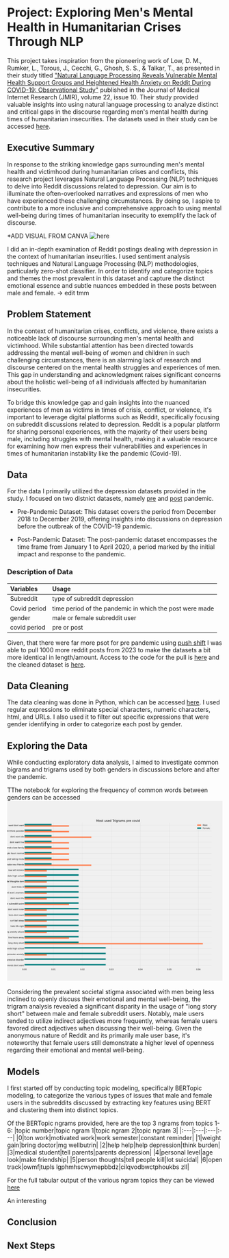 # Project: Exploring Men's Mental Health in Humanitarian Crises Through NLP
This project takes inspiration from the pioneering work of Low, D. M., Rumker, L., Torous, J., Cecchi, G., Ghosh, S. S., & Talkar, T., as presented in their study titled ["Natural Language Processing Reveals Vulnerable Mental Health Support Groups and Heightened Health Anxiety on Reddit During COVID-19: Observational Study"](https://www.jmir.org/2020/10/e22635/) published in the Journal of Medical Internet Research (JMIR), volume 22, issue 10. Their study provided valuable insights into using natural language processing to analyze distinct and critical gaps in the discourse regarding men's mental health during times of humanitarian insecurities. The datasets used in their study can be accessed [here](https://zenodo.org/record/3941387#.ZJRTV-zMJoY).

## Executive Summary
In response to the striking knowledge gaps surrounding men's mental health and victimhood during humanitarian crises and conflicts, this research project leverages Natural Language Processing (NLP) techniques to delve into Reddit discussions related to depression. Our aim is to illuminate the often-overlooked narratives and expressions of men who have experienced these challenging circumstances. By doing so, I aspire to contribute to a more inclusive and comprehensive approach to using mental well-being during times of humanitarian insecurity to exemplify the lack of discourse.

*ADD VISUAL FROM CANVA ![here]()

I did an in-depth examination of Reddit postings dealing with depression in the context of humanitarian inseurities. I used sentiment analysis techniques and Natural Language Processing (NLP) methodologies, particularly zero-shot classifier. In order to identify and categorize topics and themes the most prevalent in this dataset and capture the distinct emotional essence and subtle nuances embedded in these posts between male and female. -> edit tmm

## Problem Statement
In the context of humanitarian crises, conflicts, and violence, there exists a noticeable lack of discourse surrounding men's mental health and victimhood. While substantial attention has been directed towards addressing the mental well-being of women and children in such challenging circumstances, there is an alarming lack of research and discourse centered on the mental health struggles and experiences of men. This gap in understanding and acknowledgment raises significant concerns about the holistic well-being of all individuals affected by humanitarian insecurities.

To bridge this knowledge gap and gain insights into the nuanced experiences of men as victims in times of crisis, conflict, or violence, it's important to leverage digital platforms such as Reddit, specifically focusing on subreddit discussions related to depression. Reddit is a popular platform for sharing personal experiences, with the majority of their users being male, including struggles with mental health, making it a valuable resource for examining how men express their vulnerabilities and experiences in times of humanitarian instability like the pandemic (Covid-19).

## Data
For the data I primarily utilized the depression datasets provided in the study. I focused on two distnict datasets, namely [pre](https://zenodo.org/record/3941387/files/depression_pre_features_tfidf_256.csv?download=1) and [post](https://zenodo.org/record/3941387/files/depression_post_features_tfidf_256.csv?download=1) pandemic. 

* Pre-Pandemic Dataset: This dataset covers the period from December 2018 to December 2019, offering insights into discussions on depression before the outbreak of the COVID-19 pandemic.

* Post-Pandemic Dataset: The post-pandemic dataset encompasses the time frame from January 1 to April 2020, a period marked by the initial impact and response to the pandemic.

### Description of Data
|Variables|Usage|
|:---|:---|
|Subreddit|type of subreddit depression|
|Covid period|time period of the pandemic in which the post were made|
|gender|male or female subreddit user|
|covid period|pre or post|

Given, that there were far more psot for pre pandemic using [push shift](https://pushshift.io/signup) I was able to pull 1000 more reddit posts from 2023 to make the datasets a bit more identical in length/amount. Access to the code for the pull is [here](https://github.com/akaba09/redditmentalhealth/blob/main/code/API_data/Pulled_data%20.ipynb) and the cleaned dataset is [here](https://github.com/akaba09/redditmentalhealth/blob/main/files/dep.csv). 

## Data Cleaning
The data cleaning was done in Python, which can be accessed [here](https://github.com/akaba09/redditmentalhealth/blob/main/code/EDA/01_Clean_data.ipynb). I used regular expressions to eliminate special characters, numeric characters, html, and URLs. I also used it to filter out specific expressions that were gender identifying in order to categorize each post by gender. 

## Exploring the Data
While conducting exploratory data analysis, I aimed to investigate common bigrams and trigrams used by both genders in discussions before and after the pandemic.

TThe notebook for exploring the frequency of common words between genders can be accessed ![here](https://github.com/akaba09/redditmentalhealth/blob/main/img/trigram_pre.png)

Considering the prevalent societal stigma associated with men being less inclined to openly discuss their emotional and mental well-being, the trigram analysis revealed a significant disparity in the usage of "long story short" between male and female subreddit users. Notably, male users tended to utilize indirect adjectives more frequently, whereas female users favored direct adjectives when discussing their well-being. Given the anonymous nature of Reddit and its primarily male user base, it's noteworthy that female users still demonstrate a higher level of openness regarding their emotional and mental well-being.

## Models 
I first started off by conducting topic modeling, specifically BERTopic modeling, to categorize the various types of issues that male and female users in the subreddits discussed by extracting key features using BERT and clustering them into distinct topics.

Of the BERTopic ngrams provided, here are the top 3 ngrams from topics 1-6:
|topic number|topic ngram 1|topic ngram 2|topic ngram 3|
|:---|:---|:---|:---|
|0|ton work|motivated work|work semester|constant reminder|
|1|weight gain|bring doctor|mg wellbutrin|
|2|help help|help depression|think burden|
|3|medical student|tell parents|parents depression|
|4|personal level|age look|make friendship|
|5|person thoughts|tell people kill|lot suicidal|
|6|open track|owmfjtupls lgphmhscwymepbbdz|cilqvodbwctphoukbs zll|

For the full tabular output of the various ngram topics they can be viewed [here](https://github.com/akaba09/redditmentalhealth/blob/main/files/BERTopic_model.csv)

An interesting 

## Conclusion

## Next Steps

